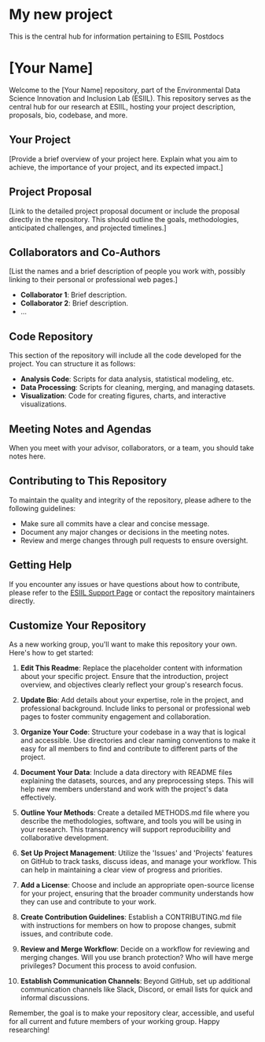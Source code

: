 # My new project
This is the central hub for information pertaining to ESIIL Postdocs

# [Your Name]

Welcome to the [Your Name] repository, part of the Environmental Data Science Innovation and Inclusion Lab (ESIIL). This repository serves as the central hub for our research at ESIIL, hosting your project description, proposals, bio, codebase, and more.

## Your Project

[Provide a brief overview of your project here. Explain what you aim to achieve, the importance of your project, and its expected impact.]

## Project Proposal

[Link to the detailed project proposal document or include the proposal directly in the repository. This should outline the goals, methodologies, anticipated challenges, and projected timelines.]

## Collaborators and Co-Authors 

[List the names and a brief description of people you work with, possibly linking to their personal or professional web pages.]

- **Collaborator 1**: Brief description.
- **Collaborator 2**: Brief description.
- ...

## Code Repository

This section of the repository will include all the code developed for the project. You can structure it as follows:

- **Analysis Code**: Scripts for data analysis, statistical modeling, etc.
- **Data Processing**: Scripts for cleaning, merging, and managing datasets.
- **Visualization**: Code for creating figures, charts, and interactive visualizations.

## Meeting Notes and Agendas

When you meet with your advisor, collaborators, or a team, you should take notes here. 

## Contributing to This Repository

To maintain the quality and integrity of the repository, please adhere to the following guidelines:

- Make sure all commits have a clear and concise message.
- Document any major changes or decisions in the meeting notes.
- Review and merge changes through pull requests to ensure oversight.

## Getting Help

If you encounter any issues or have questions about how to contribute, please refer to the [ESIIL Support Page](https://esiil.org/support) or contact the repository maintainers directly.

## Customize Your Repository

As a new working group, you'll want to make this repository your own. Here's how to get started:

1. **Edit This Readme**: Replace the placeholder content with information about your specific project. Ensure that the introduction, project overview, and objectives clearly reflect your group's research focus.

2. **Update Bio**: Add details about your expertise, role in the project, and professional background. Include links to personal or professional web pages to foster community engagement and collaboration.

3. **Organize Your Code**: Structure your codebase in a way that is logical and accessible. Use directories and clear naming conventions to make it easy for all members to find and contribute to different parts of the project.

4. **Document Your Data**: Include a data directory with README files explaining the datasets, sources, and any preprocessing steps. This will help new members understand and work with the project's data effectively.

5. **Outline Your Methods**: Create a detailed METHODS.md file where you describe the methodologies, software, and tools you will be using in your research. This transparency will support reproducibility and collaborative development.

6. **Set Up Project Management**: Utilize the 'Issues' and 'Projects' features on GitHub to track tasks, discuss ideas, and manage your workflow. This can help in maintaining a clear view of progress and priorities.

7. **Add a License**: Choose and include an appropriate open-source license for your project, ensuring that the broader community understands how they can use and contribute to your work.

8. **Create Contribution Guidelines**: Establish a CONTRIBUTING.md file with instructions for members on how to propose changes, submit issues, and contribute code.

9. **Review and Merge Workflow**: Decide on a workflow for reviewing and merging changes. Will you use branch protection? Who will have merge privileges? Document this process to avoid confusion.

10. **Establish Communication Channels**: Beyond GitHub, set up additional communication channels like Slack, Discord, or email lists for quick and informal discussions.

Remember, the goal is to make your repository clear, accessible, and useful for all current and future members of your working group. Happy researching!
